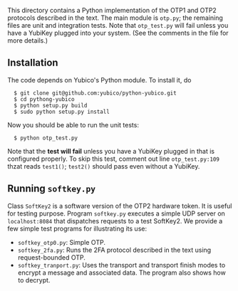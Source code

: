 This directory contains a Python implementation of the OTP1 and OTP2 protocols
described in the text. The main module is `otp.py`; the remaining files are unit
and integration tests. Note that `otp_test.py` will fail unless you have a YubiKey
plugged into your system. (See the comments in the file for more details.)

Installation
------------

The code depends on Yubico's Python module. To install it, do
```
  $ git clone git@github.com:yubico/python-yubico.git
  $ cd pythong-yubico
  $ python setup.py build
  $ sudo python setup.py install
```

Now you should be able to run the unit tests:
```
  $ python otp_test.py
```
Note that the **test will fail** unless you have a YubiKey plugged in that is
configured properly. To skip this test, comment out line `otp_test.py:109` thzat
reads `test1()`; `test2()` should pass even without a YubiKey.

Running `softkey.py`
--------------------

Class `SoftKey2` is a software version of the OTP2 hardware token. It is useful
for testing purpose. Program `softkey.py` executes a simple UDP server on
`localhost:8084` that dispatches requests to a test SoftKey2. We provide a few
simple test programs for illustrating its use:

  * `softkey_otp0.py`: Simple OTP.
  * `softkey_2fa.py`: Runs the 2FA protocol described in the text using
    request-bounded OTP.
  * `softkey_tranport.py`: Uses the transport and transport finish modes to
    encrypt a message and associated data. The program also shows how to
    decrypt.
